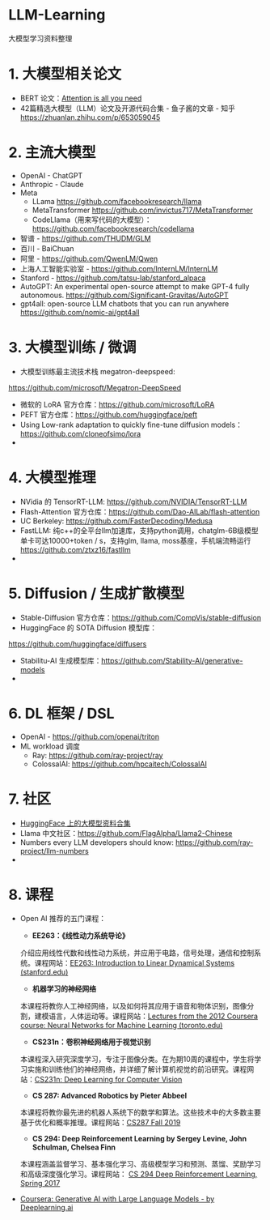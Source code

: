# LLM-Learning
大模型学习资料整理

# 1. 大模型相关论文

- BERT 论文：[Attention is all you need](https://arxiv.org/abs/1706.03762)
- 42篇精选大模型（LLM）论文及开源代码合集 - 鱼子酱的文章 - 知乎
https://zhuanlan.zhihu.com/p/653059045

# 2. 主流大模型

- OpenAI - ChatGPT
- Anthropic - Claude
- Meta
    - LLama https://github.com/facebookresearch/llama
    - MetaTransformer https://github.com/invictus717/MetaTransformer
    - CodeLlama（用来写代码的大模型）：https://github.com/facebookresearch/codellama
- 智谱 - https://github.com/THUDM/GLM
- 百川 - BaiChuan
- 阿里 - https://github.com/QwenLM/Qwen
- 上海人工智能实验室 -  https://github.com/InternLM/InternLM
- Stanford - https://github.com/tatsu-lab/stanford_alpaca
- AutoGPT:  An experimental open-source attempt to make GPT-4 fully autonomous. https://github.com/Significant-Gravitas/AutoGPT
- gpt4all: open-source LLM chatbots that you can run anywhere https://github.com/nomic-ai/gpt4all

# 3. 大模型训练 / 微调

- 大模型训练最主流技术栈 megatron-deepspeed:

https://github.com/microsoft/Megatron-DeepSpeed

- 微软的 LoRA 官方仓库：https://github.com/microsoft/LoRA
- PEFT 官方仓库：https://github.com/huggingface/peft
- Using Low-rank adaptation to quickly fine-tune diffusion models：https://github.com/cloneofsimo/lora
- 

# 4. 大模型推理

- NVidia 的 TensorRT-LLM: https://github.com/NVIDIA/TensorRT-LLM
- Flash-Attention 官方仓库：https://github.com/Dao-AILab/flash-attention
- UC Berkeley: https://github.com/FasterDecoding/Medusa
- FastLLM: 纯c++的全平台llm加速库，支持python调用，chatglm-6B级模型单卡可达10000+token / s，支持glm, llama, moss基座，手机端流畅运行 https://github.com/ztxz16/fastllm
- 

# 5. Diffusion / 生成扩散模型

- Stable-Diffusion 官方仓库：https://github.com/CompVis/stable-diffusion
- HuggingFace 的 SOTA Diffusion 模型库：

https://github.com/huggingface/diffusers

- Stabilitu-AI 生成模型库：https://github.com/Stability-AI/generative-models
- 

# 6. DL 框架 / DSL

- OpenAI -  https://github.com/openai/triton
- ML workload 调度
    - Ray: https://github.com/ray-project/ray
    - ColossalAI: https://github.com/hpcaitech/ColossalAI

# 7. 社区

- [HuggingFace 上的大模型资料合集](https://huggingface.co/docs/transformers/index)
- Llama 中文社区：https://github.com/FlagAlpha/Llama2-Chinese
- Numbers every LLM developers should know: https://github.com/ray-project/llm-numbers
- 

# 8. 课程

- Open AI 推荐的五门课程：
    - **EE263：《线性动力系统导论》**
    
    介绍应用线性代数和线性动力系统，并应用于电路，信号处理，通信和控制系统。课程网站：[EE263: Introduction to Linear Dynamical Systems (stanford.edu)](https://link.zhihu.com/?target=https%3A//ee263.stanford.edu/archive/)
    
    - **机器学习的神经网络**
    
    本课程将教你人工神经网络，以及如何将其应用于语音和物体识别，图像分割，建模语言，人体运动等。课程网站：[Lectures from the 2012 Coursera course:  Neural Networks for Machine Learning (toronto.edu)](https://link.zhihu.com/?target=https%3A//www.cs.toronto.edu/~hinton/coursera_lectures.html)
    
    - **CS231n：卷积神经网络用于视觉识别**
    
    本课程深入研究深度学习，专注于图像分类。在为期10周的课程中，学生将学习实施和训练他们的神经网络，并详细了解计算机视觉的前沿研究。课程网站：[CS231n: Deep Learning for Computer Vision](https://link.zhihu.com/?target=http%3A//cs231n.stanford.edu/)
    
    - **CS 287: Advanced Robotics by Pieter Abbeel**
    
    本课程将教你最先进的机器人系统下的数学和算法。这些技术中的大多数主要基于优化和概率推理。课程网站：[CS287 Fall 2019](https://link.zhihu.com/?target=https%3A//people.eecs.berkeley.edu/~pabbeel/cs287-fa19)
    
    - **CS 294: Deep Reinforcement Learning by Sergey Levine, John Schulman, Chelsea Finn**
    
    本课程涵盖监督学习、基本强化学习、高级模型学习和预测、蒸馏、奖励学习和高级深度强化学习。课程网站： [CS 294 Deep Reinforcement Learning, Spring 2017](https://link.zhihu.com/?target=https%3A//rll.berkeley.edu/deeprlcoursesp17)
    
- [Coursera: Generative AI with Large Language Models  - by Deeplearning.ai](https://www.coursera.org/learn/generative-ai-with-llms/)
